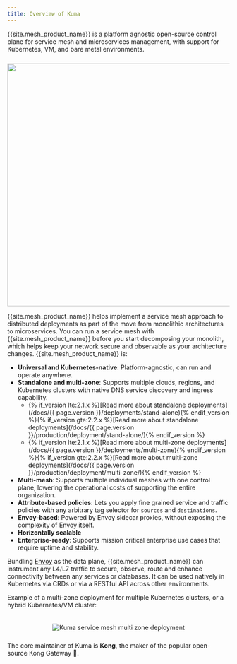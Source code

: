 ```yaml
---
title: Overview of Kuma
---
```


{{site.mesh_product_name}} is a platform agnostic open-source control plane for service mesh and microservices management, with support for Kubernetes, VM, and bare metal environments.

<center>
<img src="/assets/images/diagrams/main-diagram@2x.png" alt="" style="width: 550px; padding-top: 10px"/>
</center>

{{site.mesh_product_name}} helps implement a service mesh approach to distributed deployments as part of the move from monolithic architectures to microservices. You can run a service mesh with {{site.mesh_product_name}} before you start decomposing your monolith, which helps keep your network secure and observable as your architecture changes. {{site.mesh_product_name}} is:

* **Universal and Kubernetes-native**: Platform-agnostic, can run and operate anywhere.
* **Standalone and multi-zone**: Supports multiple clouds, regions, and Kubernetes clusters with native DNS service discovery and ingress capability.
  * {% if_version lte:2.1.x %}[Read more about standalone deployments](/docs/{{ page.version }}/deployments/stand-alone){% endif_version %}{% if_version gte:2.2.x %}[Read more about standalone deployments](/docs/{{ page.version }}/production/deployment/stand-alone/){% endif_version %}
  * {% if_version lte:2.1.x %}[Read more about multi-zone deployments](/docs/{{ page.version }}/deployments/multi-zone){% endif_version %}{% if_version gte:2.2.x %}[Read more about multi-zone deployments](/docs/{{ page.version }}/production/deployment/multi-zone/){% endif_version %}
* **Multi-mesh**: Supports multiple individual meshes with one control plane, lowering the operational costs of supporting the entire organization.
* **Attribute-based policies**: Lets you apply fine grained service and traffic policies with any arbitrary tag selector for `sources` and `destinations`.
* **Envoy-based**: Powered by Envoy sidecar proxies, without exposing the complexity of Envoy itself.
* **Horizontally scalable**
* **Enterprise-ready**: Supports mission critical enterprise use cases that require uptime and stability.

Bundling [Envoy](https://envoyproxy.io/) as the data plane, {{site.mesh_product_name}} can instrument any L4/L7 traffic to secure, observe, route and enhance connectivity between any services or databases. It can be used natively in Kubernetes via CRDs or via a RESTful API across other environments.

Example of a multi-zone deployment for multiple Kubernetes clusters, or a hybrid Kubernetes/VM cluster:

<center>
<img src="/assets/images/diagrams/gslides/kuma_multizone.svg" alt="Kuma service mesh multi zone deployment" style="padding-top: 20px; padding-bottom: 10px;"/>
</center>

The core maintainer of Kuma is **Kong**, the maker of the popular open-source Kong Gateway 🦍.
